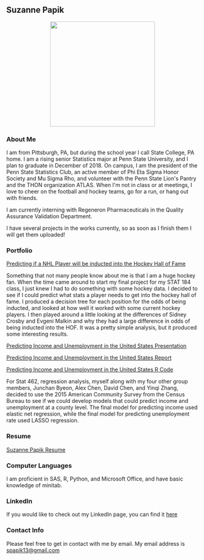 ## Suzanne Papik

<p align="center">
<img src="https://github.com/smpapik/smpapik.github.io/blob/master/SP.PNG?raw=true" width="275">
</p>

### About Me
I am from Pittsburgh, PA, but during the school year I call State College, PA home. I am a rising senior Statistics major at Penn State University, and I plan to graduate in December of 2018. On campus, I am the president of the Penn State Statistics Club, an active member of Phi Eta Sigma Honor Society and Mu Sigma Rho, and volunteer with the Penn State Lion's Pantry and the THON organization ATLAS. When I'm not in class or at meetings, I love to cheer on the football and hockey teams, go for a run, or hang out with friends.

I am currently interning with Regeneron Pharmaceuticals in the Quality Assurance Validation Department.

I have several projects in the works currently, so as soon as I finish them I will get them uploaded!

### Portfolio

[Predicting if a NHL Player will be inducted into the Hockey Hall of Fame](https://smpapik.github.io/FinalProject184/FinalMarkdown) 

Something that not many people know about me is that I am a huge hockey fan. When the time came around to start my final project for my STAT 184 class, I just knew I had to do something with some hockey data. I decided to see if I could predict what stats a player needs to get into the hockey hall of fame. I produced a decision tree for each position for the odds of being inducted, and looked at how well it worked with some current hockey players. I then played around a little looking at the differences of Sidney Crosby and Evgeni Malkin and why they had a large difference in odds of being inducted into the HOF. It was a pretty simple analysis, but it produced some interesting results.

[Predicting Income and Unemployment in the United States Presentation](https://smpapik.github.io/STAT462ProjectPresentation.pdf)

[Predicting Income and Unemployment in the United States Report](https://smpapik.github.io/STAT462-FinalReport.pdf)

[Predicting Income and Unemployment in the United States R Code](https://smpapik.github.io/fin.R)

For Stat 462, regression analysis, myself along with my four other group members, Junchan Byeon, Alex Chen, David Chen, and Yinqi Zhang, decided to use the 2015 American Community Survey from the Census Bureau to see if we could develop models that could predict income and unemployment at a county level. The final model for predicting income used elastic net regression, while the final model for predicting unemployment rate used LASSO regression.  

### Resume
[Suzanne Papik Resume](https://smpapik.github.io/SuzannePapik.pdf)

### Computer Languages
I am proficient in SAS, R, Python, and Microsoft Office, and have basic knowledge of minitab.

### LinkedIn
If you would like to check out my LinkedIn page, you can find it [here](https://www.linkedin.com/in/suzanne-papik-6958a9125/)

### Contact Info
Please feel free to get in contact with me by email. My email address is spapik13@gmail.com


